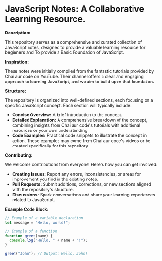# JavaScript Notes: A Collaborative Learning Resource.

**Description:**

This repository serves as a comprehensive and curated collection of JavaScript notes, designed to provide a valuable learning resource for beginners and To provide a Basic Foundation of JavaScript.

**Inspiration:**

These notes were initially compiled from the fantastic tutorials provided by Chai aur code on YouTube. Their channel offers a clear and engaging approach to learning JavaScript, and we aim to build upon that foundation.

**Structure:**

The repository is organized into well-defined sections, each focusing on a specific JavaScript concept. Each section will typically include:

- **Concise Overview:** A brief introduction to the concept.
- **Detailed Explanation:** A comprehensive breakdown of the concept, combining insights from Chai aur code's tutorials with additional resources or your own understanding.
- **Code Examples:** Practical code snippets to illustrate the concept in action. These examples may come from Chai aur code's videos or be created specifically for this repository.

**Contributing:**

We welcome contributions from everyone! Here's how you can get involved:

- **Creating Issues:** Report any errors, inconsistencies, or areas for improvement you find in the existing notes.
- **Pull Requests:** Submit additions, corrections, or new sections aligned with the repository's structure.
- **Discussions:** Spark conversations and share your learning experiences related to JavaScript.

**Example Code Block:**

```javascript
// Example of a variable declaration
let message = "Hello, world!";

// Example of a function
function greet(name) {
  console.log("Hello, " + name + "!");
}

greet("John"); // Output: Hello, John!
```
